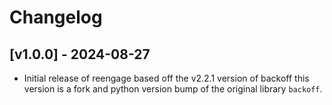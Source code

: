 # Changelog

## [v1.0.0] - 2024-08-27
- Initial release of reengage based off the v2.2.1 version of backoff this version is a fork and python version bump
  of the original library `backoff`.
